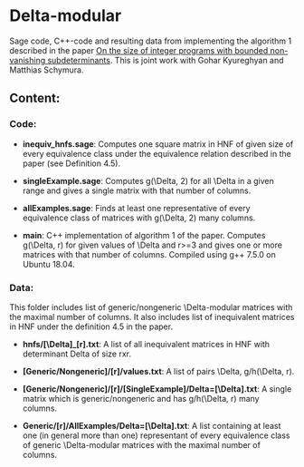 # Delta-modular

Sage code, C++-code and resulting data from implementing the algorithm 1 described in the paper [On the size of integer programs with bounded non-vanishing subdeterminants](https://arxiv.org/abs/2309.03772). This is joint work with Gohar Kyureghyan and Matthias Schymura.


## Content:

### Code:

* **inequiv_hnfs.sage**:            Computes one square matrix in HNF of given size of every equivalence class under the equivalence relation described in the paper (see Definition 4.5).

* **singleExample.sage**:           Computes g(\Delta, 2) for all \Delta in a given range and gives a single matrix with that number of columns.

* **allExamples.sage**:             Finds at least one representative of every equivalence class of matrices with g(\Delta, 2) many columns. 

* **main**:                         C++ implementation of algorithm 1 of the paper. Computes g(\Delta, r) for given values of \Delta and r>=3 and gives one or more matrices with that number of columns. Compiled using g++ 7.5.0 on Ubuntu 18.04.


### Data:

This folder includes list of generic/nongeneric \Delta-modular matrices with the maximal number of columns. It also includes list of inequivalent matrices in HNF under the definition 4.5 in the paper.

* **hnfs/[\Delta]_[r].txt**:                                                A list of all inequivalent matrices in HNF with determinant Delta of size rxr.

* **[Generic/Nongeneric]/[r]/values.txt**:                                  A list of pairs \Delta, g/h(\Delta, r).

* **[Generic/Nongeneric]/[r]/[SingleExample]/Delta=[\Delta].txt**:          A single matrix which is generic/nongeneric and has g/h(\Delta, r) many columns.

* **Generic/[r]/AllExamples/Delta=[\Delta].txt**:                           A list containing at least one (in general more than one) representant of every equivalence class of generic \Delta-modular matrices with the maximal number of columns.